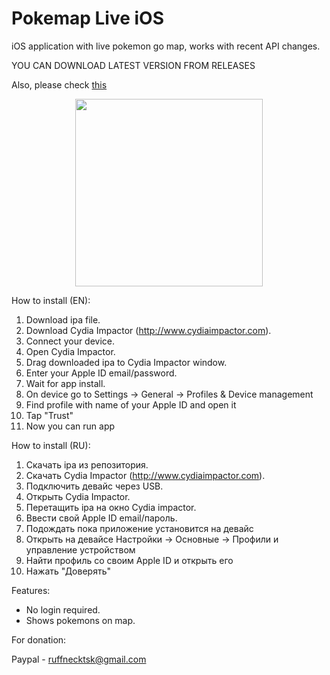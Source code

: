 # Pokemap Live iOS
iOS application with live pokemon go map, works with recent API changes.

YOU CAN DOWNLOAD LATEST VERSION FROM RELEASES

Also, please check [this](https://github.com/ruffnecktsk/erlang_pokemon_db)

<p align="center">
  <img src="https://github.com/ruffnecktsk/pokemap_live_ios/blob/master/Simulator.png" width="300"/>
</p>

How to install (EN):

1. Download ipa file.
2. Download Cydia Impactor (http://www.cydiaimpactor.com).
3. Connect your device.
4. Open Cydia Impactor.
5. Drag downloaded ipa to Cydia Impactor window.
6. Enter your Apple ID email/password.
7. Wait for app install.
8. On device go to Settings -> General -> Profiles & Device management
9. Find profile with name of your Apple ID and open it
10. Tap "Trust"
11. Now you can run app

How to install (RU):

1. Скачать ipa из репозитория.
2. Скачать Cydia Impactor (http://www.cydiaimpactor.com).
3. Подключить девайс через USB.
4. Открыть Cydia Impactor.
5. Перетащить ipa на окно Cydia impactor.
6. Ввести свой Apple ID email/пароль.
7. Подождать пока приложение установится на девайс
8. Открыть на девайсе Настройки -> Основные -> Профили и управление устройством
9. Найти профиль со своим Apple ID и открыть его
10. Нажать "Доверять"


Features:

- No login required. 
- Shows pokemons on map. 

For donation:

Paypal - ruffnecktsk@gmail.com
